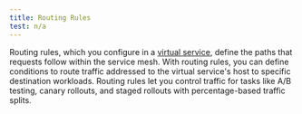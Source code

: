 ```yaml
---
title: Routing Rules
test: n/a
---
```


Routing rules, which you configure in a [virtual service](/docs/concepts/traffic-management/#virtual-services),
define the paths that requests follow within the service mesh. With routing rules, you can define
conditions to route traffic addressed to the virtual service's host to specific
destination workloads. Routing rules let you control traffic for tasks
like A/B testing, canary rollouts, and staged rollouts with percentage-based traffic splits.
